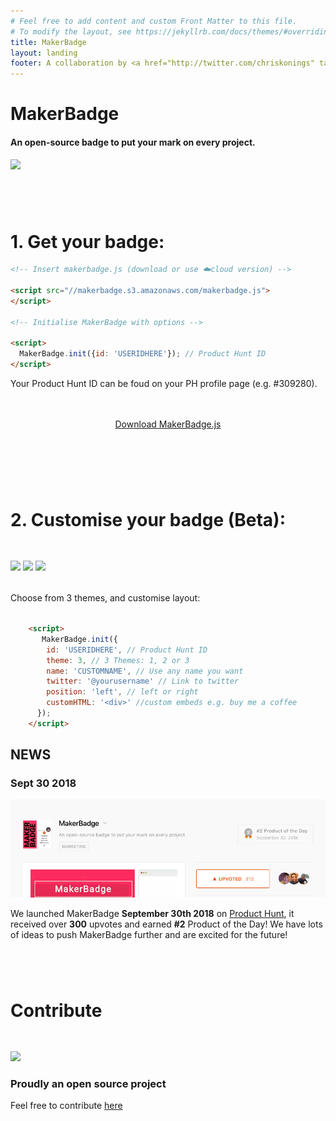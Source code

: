 ```yaml
---
# Feel free to add content and custom Front Matter to this file.
# To modify the layout, see https://jekyllrb.com/docs/themes/#overriding-theme-defaults
title: MakerBadge
layout: landing
footer: A collaboration by <a href="http://twitter.com/chriskonings" target="_blank">@chriskonings</a> & <a href="http://twitter.com/graeme_fulton" target="_blank">@graeme_fulton</a>
---
```


<h1 class="landing-header u-text-center"><span class="landing-header__text">MakerBadge</span></h1>

<h4 class="u-text-center">An open-source badge to put your mark on every project.</h4>

<img src="img/mb-browser.gif" class="top-gif"/>

<!-- <svg class="landing-icon" width="160" height="94" xmlns="http://www.w3.org/2000/svg"><g fill="none" fill-rule="evenodd" stroke-width="4"><rect stroke="#CDCDCD" x="2" y="29" width="156" height="63" rx="8"/><circle stroke="#000" fill="#000" fill-rule="nonzero" opacity=".1" cx="57.5" cy="45.5" r="33.5"/><circle stroke="#1D1D1D" fill="#FFF" fill-rule="nonzero" cx="57.5" cy="35.5" r="33.5"/></g></svg> -->


<h1 class="u-text-center" style="margin-top:6rem">1. Get your badge:</h1>

<p class="u-text-center"></p>

```html
<!-- Insert makerbadge.js (download or use ☁️cloud version) -->

<script src="//makerbadge.s3.amazonaws.com/makerbadge.js">
</script>

<!-- Initialise MakerBadge with options -->

<script>
  MakerBadge.init({id: 'USERIDHERE'}); // Product Hunt ID
</script>
```

<p class="u-text-center">
  Your Product Hunt ID can be foud on your PH profile page (e.g. #309280).
</p>

<div style="    text-align: center;
    margin: 3rem auto 8rem;
    display: block;">
<a class="btn" href="js/makerbadge.js" download>Download MakerBadge.js</a>
</div>

<h1 class="u-text-center" style="margin-top:6rem">2. Customise your badge (Beta):</h1>

<div class="u-text-center" style="margin:3rem 0 0">
  <img src="img/theme-one.png">
  <img src="img/theme-two.png">
  <img src="img/theme-three.png">
</div>
<p class="u-text-center"  style="margin:2rem 0 2rem">
  Choose from 3 themes, and customise layout:
</p>

```html
    <script>
       MakerBadge.init({
        id: 'USERIDHERE', // Product Hunt ID
        theme: 3, // 3 Themes: 1, 2 or 3
        name: 'CUSTOMNAME', // Use any name you want
        twitter: '@yourusername' // Link to twitter
        position: 'left', // left or right
        customHTML: '<div>' //custom embeds e.g. buy me a coffee
      });
    </script>
```

<div class="news">
  <h2 class="news__title">NEWS</h2>
  <h3>Sept 30 2018</h3>
  <a href="https://www.producthunt.com/posts/makerbadge" target="_blank"><img class="product-hunt" src="img/product-hunt.png"/></a>
  <p>We launched MakerBadge <b>September 30th 2018</b> on <a href="https://www.producthunt.com/posts/makerbadge" target="_blank">Product Hunt</a>, it received over <b>300</b> upvotes and earned <b>#2</b> Product of the Day! We have lots of ideas to push MakerBadge further and are excited for the future!</p>
</div>

<h1 class="u-text-center" style="margin:6rem 0 3rem 0">Contribute</h1>

<div class="u-text-center">
  <img height="100" src="img/github.svg"/>
</div>

<h3 class="u-text-center">Proudly an open source project</h3>

<p class="u-text-center">
  Feel free to contribute
  <a target="_blank" href="https://github.com/chriskonings/maker-badge">here</a>
</p>
